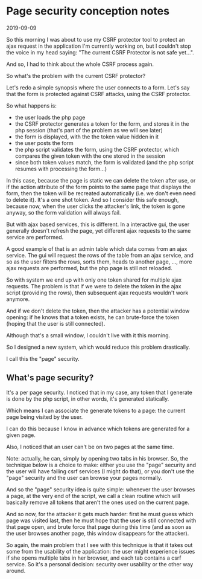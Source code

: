 Page security conception notes
========================
2019-09-09



So this morning I was about to use my CSRF protector tool to protect an ajax request in the application I'm currently working on,
but I couldn't stop the voice in my head saying: "The current CSRF Protector is not safe yet...".

And so, I had to think about the whole CSRF process again.


So what's the problem with the current CSRF protector?


Let's redo a simple synopsis where the user connects to a form.
Let's say that the form is protected against CSRF attacks, using the CSRF protector.

So what happens is:

- the user loads the php page
- the CSRF protector generates a token for the form, and stores it in the php session (that's part of the problem as we will see later)
- the form is displayed, with the the token value hidden in it
- the user posts the form
- the php script validates the form, using the CSRF protector, which compares the given token with the one stored in the session
- since both token values match, the form is validated (and the php script resumes with processing the form...)  


In this case, because the page is static we can delete the token after use, or if the action attribute of the form points to the 
same page that displays the form, then the token will be recreated automatically (i.e. we don't even need to delete it). It's a one shot token.
And so I consider this safe enough, because now, when the user clicks the attacker's link, the token is gone anyway,
so the form validation will always fail.  


But with ajax based services, this is different.
In a interactive gui, the user generally doesn't refresh the page, yet different ajax requests to the same service are performed.

A good example of that is an admin table which data comes from an ajax service.
The gui will request the rows of the table from an ajax service, and so as the user filters the rows, sorts them, heads to another page, ...,
more ajax requests are performed, but the php page is still not reloaded.

So with system we end up with only one token shared for multiple ajax requests.
The problem is that if we were to delete the token in the ajax script (providing the rows), then subsequent ajax requests wouldn't work anymore.

And if we don't delete the token, then the attacker has a potential window opening: if he knows that a token exists, he can brute-force the token (hoping
that the user is still connected).

Although that's a small window, I couldn't live with it this morning.

So I designed a new system, which would reduce this problem drastically.

I call this the "page" security.


What's page security?
----------------------

It's a per page security.
I noticed that in my case, any token that I generate is done by the php script, in other words, it's generated statically.

Which means I can associate the generate tokens to a page: the current page being visited by the user.

I can do this because I know in advance which tokens are generated for a given page.

Also, I noticed that an user can't be on two pages at the same time.

Note: actually, he can, simply by opening two tabs in his browser. So, the technique below is a choice to make:
either you use the "page" security and the user will have failing csrf services (I might do that), or you 
don't use the "page" security and the user can browse your pages normally.


And so the "page" security idea is quite simple: whenever the user browses a page, at the very end of the script,
we call a clean routine which will basically remove all tokens that aren't the ones used on the current page.

And so now, for the attacker it gets much harder: first he must guess which page was visited last, then he must hope
that the user is still connected with that page open, and brute force that page during this time (and as soon as the user
browses another page, this window disappears for the attacker).


So again, the main problem that I see with this technique is that it takes out some from the usability of the application:
the user might experience issues if she opens multiple tabs in her browser, and each tab contains a csrf service.
So it's a personal decision: security over usability or the other way around.

   










